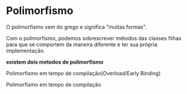 # Polimorfismo

O polimorfismo vem do grego e significa "muitas formas".

Com o polimorfismo, podemos sobrescrever métodos das classes filhas para que se comportem da maneira diferente e ter sua própria implementação.

**existem dois metodos de polimorfismo**

Polimorfismo em tempo de compilação(Overload/Early Binding)

Polimorfismo em tempo de compilação
